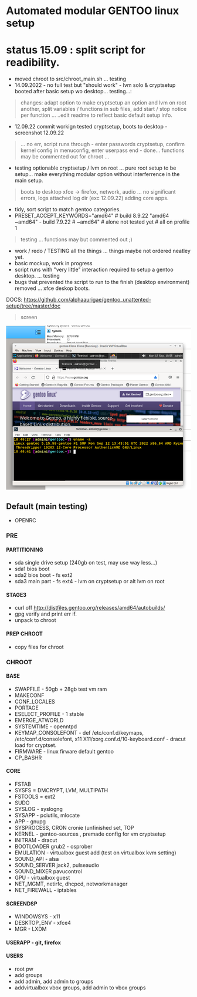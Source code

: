 # Automated modular GENTOO linux setup

# status 15.09 : split script for readibility.
- moved chroot to src/chroot_main.sh ... testing
- 14.09.2022 - no full test but "should work" - lvm solo & cryptsetup booted after basic setup wo desktop... testing...:
> changes: adapt option to make cryptsetup an option and lvm on root another, split variables / functions in sub files, add start / stop notice per function ...
> ..edit readme to reflect basic default setup info.

- 12.09.22 commit workign tested cryptsetup, boots to desktop - screenshot 12.09.22
> ... no err, script runs through - enter passwords cryptsetup, confirm kernel config in menuconfig, enter userpass end - done...
 functions may be commented out for chroot ...

- testing optionable cryptsetup / lvm on root ... pure root setup to be setup... make everything modular option without interferrence in the main setup.
> boots to desktop xfce -> firefox, network, audio ...
> no significant errors, logs attached log dir (exc 12.09.22)
> adding core apps.
- tidy, sort script to match gentoo categories.
- PRESET_ACCEPT_KEYWORDS="amd64" # build 8.9.22 "amd64 ~amd64" - build 7.9.22 # ~amd64" # alone not tested yet # all on profile 1
> testing ... functions may but commented out ;)
- work / redo / TESTING all the things ... things maybe not ordered neatley yet.
- basic mockup, work in progress
- script runs with "very little" interaction required to setup a gentoo desktop. ... testing
- bugs that prevented the script to run to the finish (desktop environment) removed ... xfce deskop boots.


DOCS: https://github.com/alphaaurigae/gentoo_unattented-setup/tree/master/doc

> <p>screen</p>
![<p>booted...</p> ](img/screenshots/virtual_machine/virtualbox/Screenshot_2022-09-12_20-55-20.png)

## Default (main testing)
- OPENRC

### PRE

#### PARTITIONING
- sda single drive setup (240gb on test, may use way less...)
- sda1 bios boot
- sda2 bios boot - fs ext2
- sda3 main part - fs ext4 - lvm on cryptsetup or alt lvm on root

#### STAGE3
- curl off http://distfiles.gentoo.org/releases/amd64/autobuilds/
- gpg verify and print err if. 
- unpack to chroot

#### PREP CHROOT
- copy files for chroot

### CHROOT
#### BASE
- SWAPFILE - 50gb + 28gb test vm ram
- MAKECONF 
- CONF_LOCALES
- PORTAGE
- ESELECT_PROFILE - 1 stable
- EMERGE_ATWORLD
- SYSTEMTIME - openntpd
- KEYMAP_CONSOLEFONT - def /etc/conf.d/keymaps, /etc/conf.d/consolefont, x11 X11/xorg.conf.d/10-keyboard.conf - dracut load for cryptset.
- FIRMWARE - linux firware default gentoo
- CP_BASHR

#### CORE
- FSTAB
- SYSFS = DMCRYPT, LVM, MULTIPATH
- FSTOOLS = ext2
- SUDO
- SYSLOG - syslogng
- SYSAPP - pciutils, mlocate
- APP - gnupg
- SYSPROCESS, CRON cronie (unfinished set, TOP
- KERNEL - gentoo-sources , premade config for vm cryptsetup
- INITRAM - dracut
- BOOTLOADER grub2 - osprober
- EMULATION - virtualbox guest add (test on virtualbox kvm setting)
- SOUND_API - alsa
- SOUND_SERVER jack2, pulseaudio
- SOUND_MIXER pavucontrol
- GPU - virtualbox guest
- NET_MGMT, netirfc, dhcpcd, networkmanager
- NET_FIREWALL - iptables

#### SCREENDSP
- WINDOWSYS - x11
- DESKTOP_ENV - xfce4
- MGR - LXDM

#### USERAPP - git, firefox

#### USERS
- root pw
- add groups
- add admin, add admin to groups
- addvirtualbox vbox groups, add admin to vbox groups
